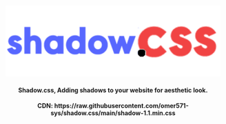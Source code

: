 <p align="center">
    <img src="https://github.com/omer571-sys/shadow.css/blob/main/Shadow_css_kutuphane.png?raw=true" alt="Shadow.css logo" width="500" height="165">
</p>
<h4 align="center">Shadow.css, Adding shadows to your website for aesthetic look.</h4>
<h4 align="center">CDN: https://raw.githubusercontent.com/omer571-sys/shadow.css/main/shadow-1.1.min.css</h2>
